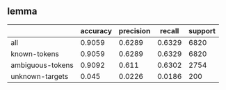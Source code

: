 
## lemma

|                  | accuracy | precision | recall | support |
|------------------|----------|-----------|--------|---------|
| all              | 0.9059   | 0.6289    | 0.6329 | 6820    |
| known-tokens     | 0.9059   | 0.6289    | 0.6329 | 6820    |
| ambiguous-tokens | 0.9092   | 0.611     | 0.6302 | 2754    |
| unknown-targets  | 0.045    | 0.0226    | 0.0186 | 200     |

